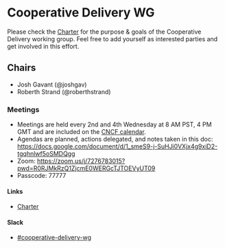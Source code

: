 # Cooperative Delivery WG 

Please check the [Charter](./charter/README.md) for the purpose & goals of the Cooperative Delivery working group. Feel free to add yourself as interested parties and get involved in this effort.

## Chairs

* Josh Gavant (@joshgav)
* Roberth Strand (@roberthstrand)

### Meetings

* Meetings are held every 2nd and 4th Wednesday at 8 AM PST, 4 PM GMT and are included on the [CNCF calendar](https://www.cncf.io/calendar/).
* Agendas are planned, actions delegated, and notes taken in this doc: <https://docs.google.com/document/d/1_smeS9-j-SuHJi0VXjx4g9xiD2-tgqhnlwf5oSMDQgg>
* Zoom: https://zoom.us/j/7276783015?pwd=R0RJMkRzQ1ZjcmE0WERGcTJTOEVyUT09 
* Passcode: 77777

#### Links
* [Charter](./charter/README.md)

#### Slack
* [#cooperative-delivery-wg](https://cloud-native.slack.com/archives/C020RHD43BP)
